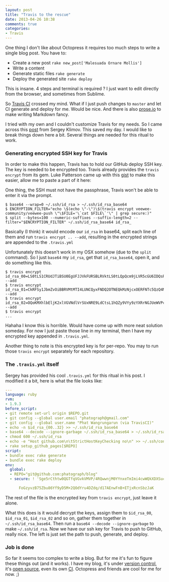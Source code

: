 ```yaml
---
layout: post
title: "Travis to the rescue"
date: 2013-04-26 10:38
comments: true
categories:
- Travis
---
```


One thing I don't like about Octopress it requires too much steps to write a single blog post. You have to:

- Create a new post `rake new_post['Malesuada Ornare Mollis']`
- Write a content
- Generate static files `rake generate`
- Deploy the generated site `rake deploy`

This is insane. 4 steps and terminal is required ? I just want to edit directly from the browser, and sometimes from Sublime.

So [Travis CI](https://travis-ci.org/) crossed my mind. What if I just push changes to `master` and let CI generate and deploy for me. Would be nice. And there is also [prose.io](http://prose.io/) to make writing Markdown fancy.

I tried with my own and I couldn't customize Travis for my needs. So I came across this [post](http://darvin.github.io/blog/2013/01/13/Prose_Octopress_TravisIO/) from Sergey Klimov. This saved my day. I would like to break things down here a bit. Several things are needed for this ritual to work.

### Generating encrypted SSH key for Travis

In order to make this happen, Travis has to hold our GitHub deploy SSH key. The key is needed to be encrypted too. Travis already provides the `travis encrypt` from its gem. Luke Patterson came up with this [gist](https://gist.github.com/lukewpatterson/4242707) to make this easier, allow me to paste a part of it here:

One thing, the SSH must not have the passphrase, Travis won't be able to enter it via the prompt.

```
$ base64 --wrap=0 ~/.ssh/id_rsa > ~/.ssh/id_rsa_base64
$ ENCRYPTION_FILTER="echo \$(echo \"-\")\$(travis encrypt veewee-community/veewee-push \"\$FILE='\`cat $FILE\`'\" | grep secure:)"
$ split --bytes=100 --numeric-suffixes --suffix-length=2 --filter="$ENCRYPTION_FILTER" ~/.ssh/id_rsa_base64 id_rsa_
```

Basically (I think) it would encode our `id_rsa` in base64, split each line of them and run `travis encrypt .. --add`, resulting in the encrypted strings are appended to the `.travis.yml`

Unfortunately this doesn't work in my OSX somehow (due to the `split` command). So I just `base64` my `id_rsa`, get that `id_rsa_base64`, open it, and do something like this.

```
$ travis encrypt id_rsa_00=LS0tLS1CRUdJTiBSU0EgUFJJVkFURSBLRVktLS0tLQpQcm9jLVR5cGU6IDQsRU5DUllQVEVE --add
$ travis encrypt id_rsa_01=CkRFSy1JbmZvOiBBRVMtMTI4LUNCQyxFNDQ2OTNEQkMzNjcxOERFNTc5QzQ4MTQyNUExQjg4 --add
$ travis encrypt id_rsa_02=OQoKMXhlbEljK2xlVGVNdlVrSUxNRE9LdCtsL1hQZy9VYy9zYXRrNGJUeWVPcnhLMnVmUysz --add
$ travis encrypt
...
```

Hahaha I know this is horrible. Would have come up with more neat solution someday. For now I just paste those line in my terminal, then I have my encrypted key appended in `.travis.yml`.

Another thing to note is this encrypted key is for per-repo. You may to run those `travis encrypt` separately for each repository.

### The `.travis.yml` itself

Sergey has provided his cool `.travis.yml` for this ritual in his post. I modified it a bit, here is what the file looks like:

``` yaml .travis.yml
---
language: ruby
rvm:
- 1.9.3
before_script:
- git remote set-url origin $REPO.git
- git config --global user.email "phatograph@gmail.com"
- git config --global user.name "Phat Wangrungarun (via TravisCI)"
- echo -n $id_rsa_{00..32} >> ~/.ssh/id_rsa_base64
- base64 --decode --ignore-garbage ~/.ssh/id_rsa_base64 > ~/.ssh/id_rsa
- chmod 600 ~/.ssh/id_rsa
- echo -e "Host github.com\n\tStrictHostKeyChecking no\n" >> ~/.ssh/config
- rake setup_github_pages[$REPO]
script:
- bundle exec rake generate
- bundle exec rake deploy
env:
  global:
  - REPO="git@github.com:phatograph/blog"
  - secure: ! 'Sge5rCthtw0QGTfqVGvkVMVP/4RQwwnjM0YYnxeTmImi4cwWQkXDXSuctkKz

      FoGzyvzB75Zbu86Yf9yD5M+2QOdYru4DZdq/d17AEnwFnB+ETjxRcnSbzJaK
```

The rest of the file is the encrypted key from `travis encrypt`, just leave it alone.

What this does is it would decrypt the keys, assign them to `$id_rsa_00`, `$id_rsa_01`, `$id_rsa_02` and so on, gather them together in `~/.ssh/id_rsa_base64`. Then run a `base64 --decode --ignore-garbage` to make `~/.ssh/id_rsa`. Now we have our ssh key for Travis to push to GitHub, really nice. The left is just set the path to push, generate, and deploy.

### Job is done

So far it seems too complex to write a blog. But for me it's fun to figure these things out (and it works). I have my blog, it's under [version control](https://github.com/phatograph/blog/tree/master), it's [open source](https://github.com/phatograph/blog/), even its own [CI](https://travis-ci.org/phatograph/blog). Octopress and friends are cool for me for now. ;)
